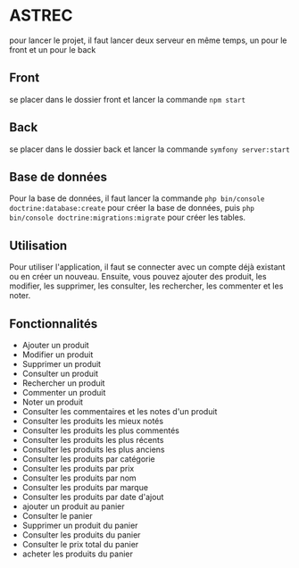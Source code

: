 # ASTREC

pour lancer le projet, il faut lancer deux serveur en même temps, un pour le front et un pour le back

## Front
se placer dans le dossier front et lancer la commande `npm start`

## Back
se placer dans le dossier back et lancer la commande `symfony server:start`

## Base de données
Pour la base de données, il faut lancer la commande `php bin/console doctrine:database:create` pour créer la base de données, puis `php bin/console doctrine:migrations:migrate` pour créer les tables.

## Utilisation
Pour utiliser l'application, il faut se connecter avec un compte déjà existant ou en créer un nouveau. Ensuite, vous pouvez ajouter des produit, les modifier, les supprimer, les consulter, les rechercher, les commenter et les noter.

## Fonctionnalités
- Ajouter un produit
- Modifier un produit
- Supprimer un produit
- Consulter un produit
- Rechercher un produit
- Commenter un produit
- Noter un produit
- Consulter les commentaires et les notes d'un produit
- Consulter les produits les mieux notés
- Consulter les produits les plus commentés
- Consulter les produits les plus récents
- Consulter les produits les plus anciens
- Consulter les produits par catégorie
- Consulter les produits par prix
- Consulter les produits par nom
- Consulter les produits par marque
- Consulter les produits par date d'ajout
- ajouter un produit au panier
- Consulter le panier
- Supprimer un produit du panier
- Consulter les produits du panier
- Consulter le prix total du panier
- acheter les produits du panier

